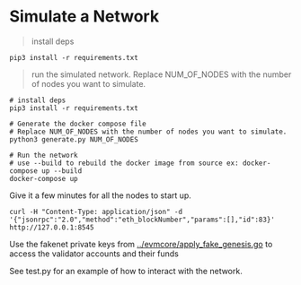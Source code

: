 # Simulate a Network

> install deps

```shell
pip3 install -r requirements.txt
```

> run the simulated network. Replace NUM_OF_NODES with the number of nodes you want to simulate.

```shell
# install deps
pip3 install -r requirements.txt

# Generate the docker compose file
# Replace NUM_OF_NODES with the number of nodes you want to simulate.
python3 generate.py NUM_OF_NODES

# Run the network
# use --build to rebuild the docker image from source ex: docker-compose up --build
docker-compose up
```

Give it a few minutes for all the nodes to start up.

```shell
curl -H "Content-Type: application/json" -d '{"jsonrpc":"2.0","method":"eth_blockNumber","params":[],"id":83}' http://127.0.0.1:8545
```

Use the fakenet private keys from [../evmcore/apply_fake_genesis.go](../evmcore/apply_fake_genesis.go) to access the validator accounts and their funds

See test.py for an example of how to interact with the network.
